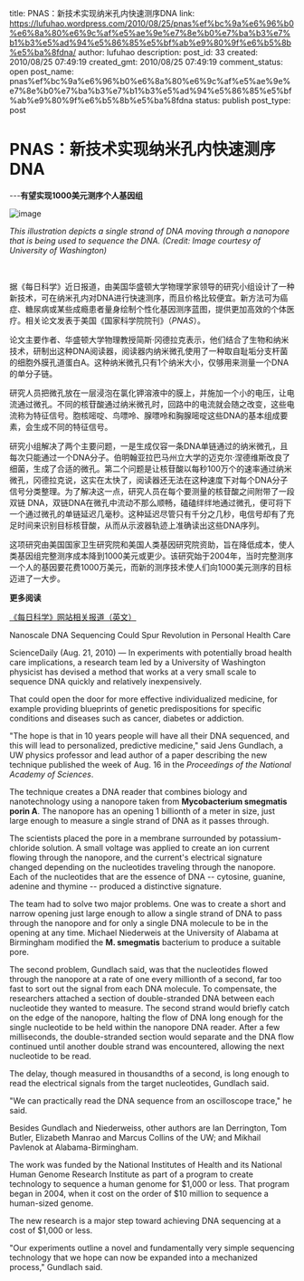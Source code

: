 title: PNAS：新技术实现纳米孔内快速测序DNA
link: https://lufuhao.wordpress.com/2010/08/25/pnas%ef%bc%9a%e6%96%b0%e6%8a%80%e6%9c%af%e5%ae%9e%e7%8e%b0%e7%ba%b3%e7%b1%b3%e5%ad%94%e5%86%85%e5%bf%ab%e9%80%9f%e6%b5%8b%e5%ba%8fdna/
author: lufuhao
description: 
post_id: 33
created: 2010/08/25 07:49:19
created_gmt: 2010/08/25 07:49:19
comment_status: open
post_name: pnas%ef%bc%9a%e6%96%b0%e6%8a%80%e6%9c%af%e5%ae%9e%e7%8e%b0%e7%ba%b3%e7%b1%b3%e5%ad%94%e5%86%85%e5%bf%ab%e9%80%9f%e6%b5%8b%e5%ba%8fdna
status: publish
post_type: post

# PNAS：新技术实现纳米孔内快速测序DNA

\---**有望实现1000美元测序个人基因组**

![image](http://lufuhao.files.wordpress.com/2010/08/image5b25d25f536af.png?w=286)

_This illustration depicts a single strand of DNA moving through a nanopore that is being used to sequence the DNA. (Credit: Image courtesy of University of Washington)_

  

据《每日科学》近日报道，由美国华盛顿大学物理学家领导的研究小组设计了一种新技术，可在纳米孔内对DNA进行快速测序，而且价格比较便宜。新方法可为癌症、糖尿病或某些成瘾患者量身绘制个性化基因测序蓝图，提供更加高效的个体医疗。相关论文发表于美国《国家科学院院刊》（_PNAS_）。 

论文主要作者、华盛顿大学物理教授简斯·冈德拉克表示，他们结合了生物和纳米技术，研制出这种DNA阅读器，阅读器内纳米微孔使用了一种取自耻垢分支杆菌的细胞外膜孔道蛋白A。这种纳米微孔只有1个纳米大小，仅够用来测量一个DNA的单分子链。 

研究人员把微孔放在一层浸泡在氯化钾溶液中的膜上，并施加一个小的电压，让电流通过微孔。不同的核苷酸通过纳米微孔时，回路中的电流就会随之改变，这些电流称为特征信号。胞核嘧啶、鸟嘌呤、腺嘌呤和胸腺嘧啶这些DNA的基本组成要素，会生成不同的特征信号。 

研究小组解决了两个主要问题，一是生成仅容一条DNA单链通过的纳米微孔，且每次只能通过一个DNA分子。伯明翰亚拉巴马州立大学的迈克尔·涅德维斯改良了细菌，生成了合适的微孔。第二个问题是让核苷酸以每秒100万个的速率通过纳米微孔，冈德拉克说，这实在太快了，阅读器还无法在这种速度下对每个DNA分子信号分类整理。为了解决这一点，研究人员在每个要测量的核苷酸之间附带了一段双链 DNA，双链DNA在微孔中流动不那么顺畅，磕磕绊绊地通过微孔，便可将下一个通过微孔的单链延迟几毫秒。这种延迟尽管只有千分之几秒，电信号却有了充足时间来识别目标核苷酸，从而从示波器轨迹上准确读出这些DNA序列。 

这项研究由美国国家卫生研究院和美国人类基因研究院资助，旨在降低成本，使人类基因组完整测序成本降到1000美元或更少。该研究始于2004年，当时完整测序一个人的基因要花费1000万美元，而新的测序技术使人们向1000美元测序的目标迈进了一大步。 

**更多阅读**

[《每日科学》网站相关报道（英文）](http://www.sciencedaily.com/releases/2010/08/100816155002.htm)

Nanoscale DNA Sequencing Could Spur Revolution in Personal Health Care 

ScienceDaily (Aug. 21, 2010) — In experiments with potentially broad health care implications, a research team led by a University of Washington physicist has devised a method that works at a very small scale to sequence DNA quickly and relatively inexpensively.

That could open the door for more effective individualized medicine, for example providing blueprints of genetic predispositions for specific conditions and diseases such as cancer, diabetes or addiction. 

"The hope is that in 10 years people will have all their DNA sequenced, and this will lead to personalized, predictive medicine," said Jens Gundlach, a UW physics professor and lead author of a paper describing the new technique published the week of Aug. 16 in the _Proceedings of the National Academy of Sciences_. 

The technique creates a DNA reader that combines biology and nanotechnology using a nanopore taken from __Mycobacterium smegmatis porin A__. The nanopore has an opening 1 billionth of a meter in size, just large enough to measure a single strand of DNA as it passes through. 

The scientists placed the pore in a membrane surrounded by potassium-chloride solution. A small voltage was applied to create an ion current flowing through the nanopore, and the current's electrical signature changed depending on the nucleotides traveling through the nanopore. Each of the nucleotides that are the essence of DNA -- cytosine, guanine, adenine and thymine -- produced a distinctive signature. 

The team had to solve two major problems. One was to create a short and narrow opening just large enough to allow a single strand of DNA to pass through the nanopore and for only a single DNA molecule to be in the opening at any time. Michael Niederweis at the University of Alabama at Birmingham modified the __M. smegmatis__ bacterium to produce a suitable pore. 

The second problem, Gundlach said, was that the nucleotides flowed through the nanopore at a rate of one every millionth of a second, far too fast to sort out the signal from each DNA molecule. To compensate, the researchers attached a section of double-stranded DNA between each nucleotide they wanted to measure. The second strand would briefly catch on the edge of the nanopore, halting the flow of DNA long enough for the single nucleotide to be held within the nanopore DNA reader. After a few milliseconds, the double-stranded section would separate and the DNA flow continued until another double strand was encountered, allowing the next nucleotide to be read. 

The delay, though measured in thousandths of a second, is long enough to read the electrical signals from the target nucleotides, Gundlach said. 

"We can practically read the DNA sequence from an oscilloscope trace," he said. 

Besides Gundlach and Niederweiss, other authors are Ian Derrington, Tom Butler, Elizabeth Manrao and Marcus Collins of the UW; and Mikhail Pavlenok at Alabama-Birmingham. 

The work was funded by the National Institutes of Health and its National Human Genome Research Institute as part of a program to create technology to sequence a human genome for $1,000 or less. That program began in 2004, when it cost on the order of $10 million to sequence a human-sized genome. 

The new research is a major step toward achieving DNA sequencing at a cost of $1,000 or less. 

"Our experiments outline a novel and fundamentally very simple sequencing technology that we hope can now be expanded into a mechanized process," Gundlach said.